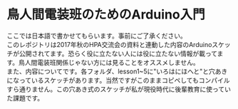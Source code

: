 # 鳥人間電装班のためのArduino入門
ここでは日本語で書かせてもらいます。事前にご了承ください。  
このレポジトリは2017年秋のHPA交流会の資料と連動した内容のArduinoスケッチが公開されてます。恐らく役に立たない人には役に立たない情報が載ってます。鳥人間電装班関係じゃない方には見ることをオススメしません。  
また、内容についてです。各フォルダ、lesson1~5に"いろはにほへと"と穴あきになっているスケッチがあります。当然ですがこのままコピペしてもコンパイルすら通りません。この穴あき式のスケッチが私が現役時代に後輩教育に使っていた課題です。
